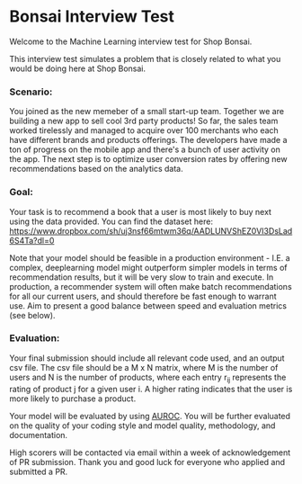 # Bonsai Interview Test
Welcome to the Machine Learning interview test for Shop Bonsai.

This interview test simulates a problem that is closely related to what you would be doing here at Shop Bonsai. 

### Scenario:
You joined as the new memeber of a small start-up team. Together we are building a new app to sell cool 3rd party 
products! So far, the sales team worked tirelessly and managed to acquire over 100 merchants who each have different 
brands and products offerings. The developers have made a ton of progress on the mobile app and there's a bunch of
user activity on the app. The next step is to optimize user conversion rates by offering new recommendations based on the analytics data. 

### Goal:
Your task is to recommend a book that a user is most likely to buy next using the data provided. You can find the dataset here: https://www.dropbox.com/sh/uj3nsf66mtwm36q/AADLUNVShEZ0VI3DsLad6S4Ta?dl=0

Note that your model should be feasible in a production environment - I.E. a complex, deeplearning model might outperform simpler models in terms of recommendation results, but it will be very slow to train and execute. In production, a recommender system will often make batch recommendations for all our current users, and should therefore be fast enough to warrant use. Aim to present a good balance between speed and evaluation metrics (see below). 

### Evaluation:
Your final submission should include all relevant code used, and an output csv file. The csv file should be a 
M x N matrix, where M is the number of users and N is the number of products, where each entry r<sub>ij</sub> 
represents the rating of product j for a given user i. A higher rating indicates that the user is more likely to 
purchase a product.

Your model will be evaluated by using [AUROC](https://en.wikipedia.org/wiki/Receiver_operating_characteristic). You 
will be further evaluated on the quality of your coding style and model quality, methodology, and documentation.

High scorers will be contacted via email within a week of acknowledgement of PR submission.
Thank you and good luck for everyone who applied and submitted a PR.
